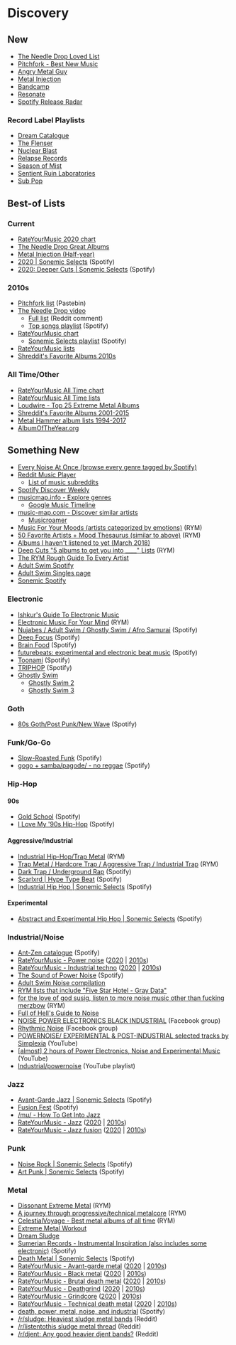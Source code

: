 # Discovery

## New
- [The Needle Drop Loved List](https://www.youtube.com/playlist?list=PLP4CSgl7K7oo93I49tQa0TLB8qY3u7xuO)
- [Pitchfork - Best New Music](https://pitchfork.com/best/)
- [Angry Metal Guy](https://www.angrymetalguy.com/)
- [Metal Injection](https://metalinjection.net/category/reviews)
- [Bandcamp](https://bandcamp.com/)
- [Resonate](https://beta.resonate.is/)
- [Spotify Release Radar](https://open.spotify.com/playlist/37i9dQZEVXbi0ZTTqPO7tj?si=pFDb22fJTQCWeVSspi8N3Q)

### Record Label Playlists
- [Dream Catalogue](https://open.spotify.com/playlist/00zgUOVEMQ6x1i76WRxv0f?si=Ra34yuv2QNaB7x1Lg_nNcg)
- [The Flenser](https://open.spotify.com/playlist/5bdALpi4l4oOe8K3j1ejRy?si=KsOOsHf3RIiVnTnQdLPVDQ)
- [Nuclear Blast](https://open.spotify.com/playlist/6aw9wiedFzzhJiI96DhNhw?si=1UolpmQnSRezoM80JNCwfw)
- [Relapse Records](https://open.spotify.com/playlist/2HusStbBQwqUOA2GITMnXm?si=nYwuhg8HROGD16v6J393ow)
- [Season of Mist](https://open.spotify.com/playlist/7i3ybB0XlLwlFysT4uULLi?si=81L9U632TFWMPaAHZWYCzQ)
- [Sentient Ruin Laboratories](https://open.spotify.com/playlist/3mB05EsLwLaIdeZ4BtIPcA?si=TZxCvVcdR32KayhrCBIYsA)
- [Sub Pop](https://open.spotify.com/playlist/50UOfaA8yEBkLBuufYzpgj?si=VZjD_R7OQoWEcKGcCmWZJA)

## Best-of Lists

### Current
- [RateYourMusic 2020 chart](https://rateyourmusic.com/customchart?page=1&chart_type=top&type=album&year=2020&genre_include=1&include_child_genres=1&genres=&include_child_genres_chk=1&include=both&origin_countries=&limit=none&countries=)
- [The Needle Drop Great Albums](https://www.youtube.com/playlist?list=PLP4CSgl7K7opy6_w-ie2fQo4U7WbgHRlJ)
- [Metal Injection (Half-year)](https://metalinjection.net/lists/best-of-2020/metal-injection-staffs-picks-the-best-albums-of-2020-so-far)
- [2020 | Sonemic Selects](https://open.spotify.com/playlist/2XLwpm5AHRIgSUotLss175?si=VckdBan1SvSmp9V7qwbySA) (Spotify)
- [2020: Deeper Cuts | Sonemic Selects](https://open.spotify.com/playlist/3dOdUeMdzR04IrR3jPbzdo?si=n_IhzB8USX2_mwY1XbTJiQ) (Spotify)

### 2010s
- [Pitchfork list](https://pastebin.com/bDhwumZx) (Pastebin)
- [The Needle Drop video](https://www.youtube.com/watch?v=EyMX4lcKNPg)
  - [Full list](https://www.reddit.com/r/indieheads/comments/eqd4ni/theneedledrop_top_200_albums_of_the_2010s/feq11uf/) (Reddit comment)
  - [Top songs playlist](https://open.spotify.com/playlist/5VHv7rqDC4ARXP1dcCNZn1?si=LgHaY76JTm6L-1vVN8j2BQ) (Spotify)
- [RateYourMusic chart](https://rateyourmusic.com/customchart?page=1&chart_type=top&type=album&year=2010s&genre_include=1&include_child_genres=1&genres=&include_child_genres_chk=1&include=both&origin_countries=&limit=none&countries=)
  - [Sonemic Selects playlist](https://open.spotify.com/playlist/1t3kbzNfCMcmFNiLbG4w09?si=rBclCH9bQo-83r9aZ5iwxg) (Spotify)
- [RateYourMusic lists](https://rateyourmusic.com/list_classifier/2010s/)
- [Shreddit's Favorite Albums 2010s](https://www.reddit.com/r/Metal/comments/hv7zlf/shreddits_top_albums_of_2010_2019_results/)

### All Time/Other
- [RateYourMusic All Time chart](https://rateyourmusic.com/customchart?page=1&chart_type=top&type=album&year=alltime&genre_include=1&include_child_genres=1&genres=&include_child_genres_chk=1&include=both&origin_countries=&limit=none&countries=)
- [RateYourMusic All Time lists](https://rateyourmusic.com/list_classifier/All%2dtime/)
- [Loudwire - Top 25 Extreme Metal Albums](https://loudwire.com/top-extreme-metal-albums/)
- [Shreddit's Favorite Albums 2001-2015](https://www.reddit.com/r/Metal/comments/4f1tmo/shreddits_top_15_favorite_albums_20012015/)
- [Metal Hammer album lists 1994-2017](http://www.rocklistmusic.co.uk/metal.htm)
- [AlbumOfTheYear.org](https://www.albumoftheyear.org/)

## Something New
- [Every Noise At Once (browse every genre tagged by Spotify)](http://everynoise.com/)
- [Reddit Music Player](https://reddit.musicplayer.io/)
  - [List of music subreddits](https://www.reddit.com/r/Music/wiki/musicsubreddits)
- [Spotify Discover Weekly](https://open.spotify.com/playlist/37i9dQZEVXcClrorXLDqST?si=LHQbHOg3TseN7haksA-wDA)
- [musicmap.info - Explore genres](https://musicmap.info/#)
  - [Google Music Timeline](http://research.google.com/bigpicture/music/#)
- [music-map.com - Discover similar artists](https://www.music-map.com/)
  - [Musicroamer](https://www.musicroamer.com/player)
- [Music For Your Moods (artists categorized by emotions)](https://rateyourmusic.com/list/novocaine69/music-for-your-moods-a-non-aesthetic-compendium/) (RYM)
- [50 Favorite Artists + Mood Thesaurus (similar to above)](https://rateyourmusic.com/list/HenryFool/my_50_favorite_artists___mood_thesaurus/) (RYM)
- [Albums I haven't listened to yet (March 2018)](https://pastebin.com/VtMYsD0M)
- [Deep Cuts "5 albums to get you into ____" Lists](https://rateyourmusic.com/list/expand/deep-cuts-5-albums-to-get-you-into-lists/) (RYM)
- [The RYM Rough Guide To Every Artist](https://rateyourmusic.com/list/grendel71/the-rym-rough-guide-to-everything-work-in-progress/)
- [Adult Swim Spotify](https://open.spotify.com/user/or2de24zunn9l5ven8yav60p1?si=DdrIAD2ERImYhMtDK86opQ)
- [Adult Swim Singles page](https://www.adultswim.com/music/singles/)
- [Sonemic Spotify](https://open.spotify.com/user/sonemic.com?si=lgqaSktWTI-3gbE-uefo3A)

### Electronic
- [Ishkur's Guide To Electronic Music](https://music.ishkur.com/)
- [Electronic Music For Your Mind](https://rateyourmusic.com/list/trmbl/electronic_music_for_your_mind/) (RYM)
- [Nujabes / Adult Swim / Ghostly Swim / Afro Samurai](https://open.spotify.com/playlist/1svQswvUUoAmd01QX8irV9?si=icNm1-_CRNiZp2lQ7RuOOg) (Spotify)
- [Deep Focus](https://open.spotify.com/playlist/37i9dQZF1DWZeKCadgRdKQ?si=xV5JrNRSTaSiAydVEJul5Q) (Spotify)
- [Brain Food](https://open.spotify.com/playlist/37i9dQZF1DWXLeA8Omikj7?si=2khic_OBSSSoau_9z4iMeg) (Spotify)
- [futurebeats: experimental and electronic beat music](https://open.spotify.com/playlist/30jFwegMo2oIUkXio2JCA8?si=b3cu3_KNQYOfE_49oO7_9g) (Spotify)
- [Toonami](https://open.spotify.com/playlist/49B6K0giqd6Piekuc1Qr5Q?si=ijA9pjOOTcSdSWbsKhrbSw) (Spotify)
- [TRIPHOP](https://open.spotify.com/playlist/744IjzkUZtUOBhQfBmyvkl?si=ImRGw5wLTMut5s2QmzjUng) (Spotify)
- [Ghostly Swim](https://open.spotify.com/album/73UtvOVvyBj28376FK2Qoj?si=3olyJPDrQ2WcV3piYjTHVw)
  - [Ghostly Swim 2](https://open.spotify.com/album/2OFdD7KGVXmyQcRzZYpqVm?si=gw3PjWlMRIewDFedGUIy1A)
  - [Ghostly Swim 3](https://open.spotify.com/album/5wATCNKKYbRKlG2hKzhUCu?si=FW6V28vXT3ymHIczkM6gYw)

### Goth
- [80s Goth/Post Punk/New Wave](https://open.spotify.com/playlist/05fFtCFUQNLJa7EZfHrEY1?si=195logrtQfqZx8v0H0Ul7g) (Spotify)

### Funk/Go-Go
- [Slow-Roasted Funk](https://open.spotify.com/playlist/0irhoCmeSMSVlAbvxoknnX?si=xO65qTEfRNedmD-Y8Vc4FQ) (Spotify)
- [gogo + samba/pagode/ - no reggae](https://open.spotify.com/playlist/0XqrduyhauJue7uUFnuyKE?si=DHZjrzenSC6q8Q_gQeWmLw) (Spotify)

### Hip-Hop

#### 90s
- [Gold School](https://open.spotify.com/playlist/37i9dQZF1DWVA1Gq4XHa6U?si=t7gwTa93Qt6GOmgcM7YYdg) (Spotify)
- [I Love My '90s Hip-Hop](https://open.spotify.com/playlist/37i9dQZF1DX186v583rmzp?si=AW-xWGWiQfiGqkhK4EmgmQ) (Spotify)

#### Aggressive/Industrial
- [Industrial Hip-Hop/Trap Metal](https://rateyourmusic.com/list/baanp/industrial-hip-hop_trap-metal/) (RYM)
- [Trap Metal / Hardcore Trap / Aggressive Trap / Industrial Trap](https://rateyourmusic.com/list/kittenpuke/trap-metal-hardcore-trap-aggressive-trap-industrial-trap/) (RYM)
- [Dark Trap / Underground Rap](https://open.spotify.com/playlist/1eBUubNHdBrDv7jLHmwJIv?si=o0aAjtfiRnKOkw6wRhGl2Q) (Spotify)
- [Scarlxrd | Hype Type Beat](https://open.spotify.com/playlist/7GJCoknNi91HcQ3tGq4ku6?si=PEpaUZbORnmBUVupQ4w6rA) (Spotify)
- [Industrial Hip Hop | Sonemic Selects](https://open.spotify.com/playlist/49CXM93TR0mV8frUv3c6Rm?si=3oDlkbcVQZeaeNji-HCl-A) (Spotify)

#### Experimental
- [Abstract and Experimental Hip Hop | Sonemic Selects](https://open.spotify.com/playlist/1xrfoSvHSXHZNZaiTlbBjV?si=AMgHN6jkR5aBhL-3Y24xBg) (Spotify)

### Industrial/Noise
- [Ant-Zen catalogue](https://open.spotify.com/playlist/31d0C63r1Nkwf63UufgUUq?si=oyGtvZJtRdOkuibR8OksdQ) (Spotify)
- [RateYourMusic - Power noise](https://rateyourmusic.com/customchart?page=1&chart_type=top&type=album&year=alltime&genre_include=1&include_child_genres=1&genres=power+noise&include_child_genres_chk=1&include=both&origin_countries=&limit=none&countries=) ([2020](https://rateyourmusic.com/customchart?page=1&chart_type=top&type=album&year=2020&genre_include=1&include_child_genres=1&genres=power+noise&include_child_genres_chk=1&include=both&origin_countries=&limit=none&countries=) | [2010s](https://rateyourmusic.com/customchart?page=1&chart_type=top&type=album&year=2010s&genre_include=1&include_child_genres=1&genres=power+noise&include_child_genres_chk=1&include=both&origin_countries=&limit=none&countries=))
- [RateYourMusic - Industrial techno](https://rateyourmusic.com/customchart?page=1&chart_type=top&type=album&year=alltime&genre_include=1&include_child_genres=1&genres=industrial+techno&include_child_genres_chk=1&include=both&origin_countries=&limit=none&countries=) ([2020](https://rateyourmusic.com/customchart?page=1&chart_type=top&type=album&year=2020&genre_include=1&include_child_genres=1&genres=industrial+techno&include_child_genres_chk=1&include=both&origin_countries=&limit=none&countries=) | [2010s](https://rateyourmusic.com/customchart?page=1&chart_type=top&type=album&year=2010s&genre_include=1&include_child_genres=1&genres=industrial+techno&include_child_genres_chk=1&include=both&origin_countries=&limit=none&countries=))
- [The Sound of Power Noise](https://open.spotify.com/playlist/23j3NLoqFN0Z7z3rsCZH7Q?si=mvVdXEqcSAC5PTjqijimeA) (Spotify)
- [Adult Swim Noise compilation](https://www.adultswim.com/music/noise/)
- [RYM llsts that include "Five Star Hotel - Gray Data"](https://rateyourmusic.com/release/album/five-star-hotel/gray-data/lists/)
- [for the love of god susig, listen to more noise music other than fucking merzbow](https://rateyourmusic.com/list/burnit/for-the-love-of-god-susig-listen-to-more-noise-music-other-than-fucking-merzbow/) (RYM)
- [Full of Hell's Guide to Noise](https://www.loudersound.com/features/full-of-hell-s-guide-to-noise)
- [NOISE POWER ELECTRONICS BLACK INDUSTRIAL](https://www.facebook.com/groups/228089920647734/) (Facebook group)
- [Rhythmic Noise](https://www.facebook.com/groups/108125056345/?ref=br_rs) (Facebook group)
- [POWERNOISE/ EXPERIMENTAL & POST-INDUSTRIAL selected tracks by Simplexia](https://www.youtube.com/watch?v=ZpH-ZAfJ7Rg) (YouTube)
- [[almost] 2 hours of Power Electronics, Noise and Experimental Music](https://www.youtube.com/watch?v=BXaDItgNG9k) (YouTube)
- [Industrial/powernoise](https://www.youtube.com/playlist?list=PLvNvyZXHqrQDQHKWKaOvnvbwO4iaMoywi) (YouTube playlist)

### Jazz
- [Avant-Garde Jazz | Sonemic Selects](https://open.spotify.com/playlist/3MNK0hasZWYaL92KVk2Oae?si=ZGRce5LgSJ6id5sBC8ClaQ) (Spotify)
- [Fusion Fest](https://open.spotify.com/playlist/37i9dQZF1DX0aSJooo0zWR?si=MwUBCBAVQJaiY022TPhs7A) (Spotify)
- [/mu/ - How To Get Into Jazz](https://www.reddit.com/r/Jazz/comments/4fjfhl/how_do_you_get_into_jazz/)
- [RateYourMusic - Jazz](https://rateyourmusic.com/customchart?page=1&chart_type=top&type=album&year=alltime&genre_include=1&include_child_genres=1&genres=jazz&include_child_genres_chk=1&include=both&origin_countries=&limit=none&countries=) ([2020](https://rateyourmusic.com/customchart?page=1&chart_type=top&type=album&year=2020&genre_include=1&include_child_genres=1&genres=jazz&include_child_genres_chk=1&include=both&origin_countries=&limit=none&countries=) | [2010s](https://rateyourmusic.com/customchart?page=1&chart_type=top&type=album&year=2010s&genre_include=1&include_child_genres=1&genres=jazz&include_child_genres_chk=1&include=both&origin_countries=&limit=none&countries=))
- [RateYourMusic - Jazz fusion](https://rateyourmusic.com/customchart?page=1&chart_type=top&type=album&year=alltime&genre_include=1&include_child_genres=1&genres=jazz+fusion&include_child_genres_chk=1&include=both&origin_countries=&limit=none&countries=) ([2020](https://rateyourmusic.com/customchart?page=1&chart_type=top&type=album&year=2020&genre_include=1&include_child_genres=1&genres=jazz+fusion&include_child_genres_chk=1&include=both&origin_countries=&limit=none&countries=) | [2010s](https://rateyourmusic.com/customchart?page=1&chart_type=top&type=album&year=2010s&genre_include=1&include_child_genres=1&genres=jazz+fusion&include_child_genres_chk=1&include=both&origin_countries=&limit=none&countries=))

### Punk
- [Noise Rock | Sonemic Selects](https://open.spotify.com/playlist/5a8FRXYH1VCoTqDyVhFhas?si=9PsUTUaHTiWD_Ay3dfaXkw) (Spotify)
- [Art Punk | Sonemic Selects](https://open.spotify.com/playlist/4v5lXcYRqL3uSw4gUtrf7t?si=hhLcVpVmSdyD4Pd6_wOYiQ) (Spotify)

### Metal
- [Dissonant Extreme Metal](https://rateyourmusic.com/list/PenguinniNiGuenippi/dissonant-extreme-metal/) (RYM)
- [A journey through progressive/technical metalcore](https://rateyourmusic.com/list/RNG/a-journey-through-progressive_technical-metalcore/) (RYM)
- [CelestialVoyage - Best metal albums of all time](https://rateyourmusic.com/list/CelestialVoyage/best-metal-albums-of-all-time/) (RYM)
- [Extreme Metal Workout](https://open.spotify.com/playlist/37i9dQZF1DWY3PJWG3ogmJ?si=wGb3y6loRBGlRo4BVt1tRA)
- [Dream Sludge](https://rateyourmusic.com/list/nojokingmoe/dream-sludge/)
- [Sumerian Records - Instrumental Inspiration (also includes some electronic)](https://open.spotify.com/playlist/4OGVT1hpKxD6P8PdGXpvkx?si=nSToTTlCSvaBqulzc0-lMA) (Spotify)
- [Death Metal | Sonemic Selects](https://open.spotify.com/playlist/4qy3TuouIJQIB3CtNUjQoL?si=Mg5ClJmwQK6Cl7gVdTsvJA) (Spotify)
- [RateYourMusic - Avant-garde metal](https://rateyourmusic.com/customchart?page=1&chart_type=top&type=album&year=alltime&genre_include=1&include_child_genres=1&genres=avant-garde+metal&include_child_genres_chk=1&include=both&origin_countries=&limit=none&countries=) ([2020](https://rateyourmusic.com/customchart?page=1&chart_type=top&type=album&year=2020&genre_include=1&include_child_genres=1&genres=avant-garde+metal&include_child_genres_chk=1&include=both&origin_countries=&limit=none&countries=) | [2010s](https://rateyourmusic.com/customchart?page=1&chart_type=top&type=album&year=2010s&genre_include=1&include_child_genres=1&genres=avant-garde+metal&include_child_genres_chk=1&include=both&origin_countries=&limit=none&countries=))
- [RateYourMusic - Black metal](https://rateyourmusic.com/customchart?page=1&chart_type=top&type=album&year=alltime&genre_include=1&include_child_genres=1&genres=black+metal&include_child_genres_chk=1&include=both&origin_countries=&limit=none&countries=) ([2020](https://rateyourmusic.com/customchart?page=1&chart_type=top&type=album&year=2020&genre_include=1&include_child_genres=1&genres=black+metal&include_child_genres_chk=1&include=both&origin_countries=&limit=none&countries=) | [2010s](https://rateyourmusic.com/customchart?page=1&chart_type=top&type=album&year=2010s&genre_include=1&include_child_genres=1&genres=black+metal&include_child_genres_chk=1&include=both&origin_countries=&limit=none&countries=))
- [RateYourMusic - Brutal death metal](https://rateyourmusic.com/customchart?page=1&chart_type=top&type=album&year=alltime&genre_include=1&include_child_genres=1&genres=brutal+death+metal&include_child_genres_chk=1&include=both&origin_countries=&limit=none&countries=) ([2020](https://rateyourmusic.com/customchart?page=1&chart_type=top&type=album&year=2020&genre_include=1&include_child_genres=1&genres=brutal+death+metal&include_child_genres_chk=1&include=both&origin_countries=&limit=none&countries=) | [2010s](https://rateyourmusic.com/customchart?page=1&chart_type=top&type=album&year=2010s&genre_include=1&include_child_genres=1&genres=brutal+death+metal&include_child_genres_chk=1&include=both&origin_countries=&limit=none&countries=))
- [RateYourMusic - Deathgrind](https://rateyourmusic.com/customchart?page=1&chart_type=top&type=album&year=alltime&genre_include=1&include_child_genres=1&genres=deathgrind&include_child_genres_chk=1&include=both&origin_countries=&limit=none&countries=) ([2020](https://rateyourmusic.com/customchart?page=1&chart_type=top&type=album&year=2020&genre_include=1&include_child_genres=1&genres=deathgrind&include_child_genres_chk=1&include=both&origin_countries=&limit=none&countries=) | [2010s](https://rateyourmusic.com/customchart?page=1&chart_type=top&type=album&year=2010s&genre_include=1&include_child_genres=1&genres=deathgrind&include_child_genres_chk=1&include=both&origin_countries=&limit=none&countries=))
- [RateYourMusic - Grindcore](https://rateyourmusic.com/customchart?page=1&chart_type=top&type=album&year=alltime&genre_include=1&include_child_genres=1&genres=grindcore&include_child_genres_chk=1&include=both&origin_countries=&limit=none&countries=) ([2020](https://rateyourmusic.com/customchart?page=1&chart_type=top&type=album&year=2020&genre_include=1&include_child_genres=1&genres=grindcore&include_child_genres_chk=1&include=both&origin_countries=&limit=none&countries=) | [2010s](https://rateyourmusic.com/customchart?page=1&chart_type=top&type=album&year=2010s&genre_include=1&include_child_genres=1&genres=grindcore&include_child_genres_chk=1&include=both&origin_countries=&limit=none&countries=))
- [RateYourMusic - Technical death metal](https://rateyourmusic.com/customchart?page=1&chart_type=top&type=album&year=alltime&genre_include=1&include_child_genres=1&genres=technical+death+metal&include_child_genres_chk=1&include=both&origin_countries=&limit=none&countries=) ([2020](https://rateyourmusic.com/customchart?page=1&chart_type=top&type=album&year=2020&genre_include=1&include_child_genres=1&genres=technical+death+metal&include_child_genres_chk=1&include=both&origin_countries=&limit=none&countries=) | [2010s](https://rateyourmusic.com/customchart?page=1&chart_type=top&type=album&year=2010s&genre_include=1&include_child_genres=1&genres=technical+death+metal&include_child_genres_chk=1&include=both&origin_countries=&limit=none&countries=))
- [death, power, metal, noise, and industrial](https://open.spotify.com/playlist/2wJ7TdXpJ4ZflxiLPF7TaC?si=RcEXTq7ISB2z6Py7CkmBhw) (Spotify)
- [/r/sludge: Heaviest sludge metal bands](https://www.reddit.com/r/sludge/comments/947e0j/heaviest_sludge_lists/) (Reddit)
- [/r/listentothis sludge metal thread](https://www.reddit.com/r/listentothis/comments/3k31g2/roundup_genre_appreciation_sludge_metal/?utm_source=reddit&utm_medium=usertext&utm_name=sludge&utm_content=t5_2sznn) (Reddit)
- [/r/djent: Any good heavier djent bands?](https://www.reddit.com/r/Djent/comments/82lvna/any_good_heavier_djent_bands/) (Reddit)
